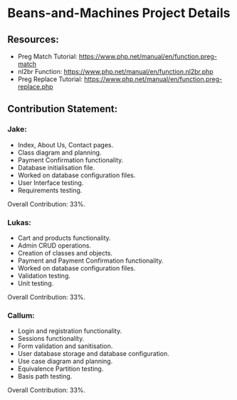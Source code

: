 # Beans-and-Machines Project Details

## Resources:
- Preg Match Tutorial: https://www.php.net/manual/en/function.preg-match
- nl2br Function: https://www.php.net/manual/en/function.nl2br.php
- Preg Replace Tutorial: https://www.php.net/manual/en/function.preg-replace.php

## Contribution Statement:
### Jake:
- Index, About Us, Contact pages.
- Class diagram and planning.
- Payment Confirmation functionality.
- Database initialisation file.
- Worked on database configuration files.
- User Interface testing.
- Requirements testing.

Overall Contribution: 33%.

### Lukas:
- Cart and products functionality.
- Admin CRUD operations.
- Creation of classes and objects.
- Payment and Payment Confirmation functionality.
- Worked on database configuration files.
- Validation testing.
- Unit testing.

Overall Contribution: 33%.

### Callum:
- Login and registration functionality.
- Sessions functionality.
- Form validation and sanitisation.
- User database storage and database configuration.
- Use case diagram and planning.
- Equivalence Partition testing.
- Basis path testing.

Overall Contribution: 33%.
